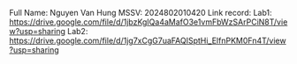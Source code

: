 Full Name: Nguyen Van Hung
MSSV: 2024802010420
Link record:
Lab1: https://drive.google.com/file/d/1jbzKgIQa4aMafO3e1vmFbWzSArPCiN8T/view?usp=sharing
Lab2: https://drive.google.com/file/d/1jg7xCgG7uaFAQISptHi_ElfnPKM0Fn4T/view?usp=sharing
